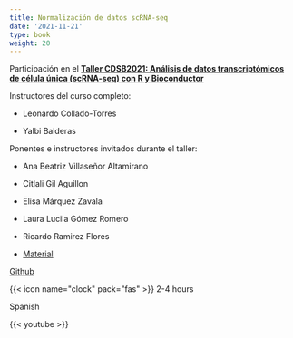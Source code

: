```yaml
---
title: Normalización de datos scRNA-seq
date: '2021-11-21'
type: book
weight: 20
---
```


Participación en el [**Taller CDSB2021: Análisis de datos transcriptómicos de célula única (scRNA-seq) con R y Bioconductor**](https://comunidadbioinfo.github.io/cdsb2021_scRNAseq/)


Instructores del curso completo:

- Leonardo Collado-Torres

- Yalbi Balderas


Ponentes e instructores invitados durante el taller:

- Ana Beatriz Villaseñor Altamirano

- Citlali Gil Aguillon

- Elisa Márquez Zavala

- Laura Lucila Gómez Romero

- Ricardo Ramirez Flores


<!--more-->

- [Material](https://comunidadbioinfo.github.io/cdsb2021_scRNAseq/index.html)

<i class="fab fa-github"></i> [Github](https://github.com/AnaBVA/cdsb2021_scRNAseq)


{{< icon name="clock" pack="fas" >}} 2-4 hours 

<i class="fas fa-language"></i> Spanish

{{< youtube  >}}







